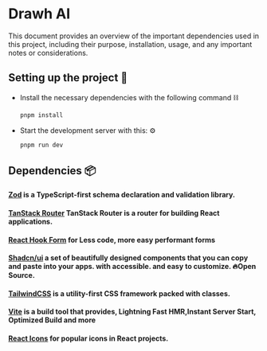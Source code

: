 # Drawh AI

This document provides an overview of the important dependencies used in this project, including their purpose, installation, usage, and any important notes or considerations.

## Setting up the project 💠

- Install the necessary dependencies with the following command ⛓️
  ```bash
  pnpm install
  ```
- Start the development server with this: ⚙️
  ```bash
  pnpm run dev
  ```

## Dependencies 📦

#### [Zod]('https://zod.dev/') is a TypeScript-first schema declaration and validation library.

#### [ TanStack Router]('https://tanstack.com/router/v1/docs/framework/react/overview') TanStack Router is a router for building React applications.

#### [ React Hook Form]('https://react-icons.github.io/react-icons/') for Less code, more easy performant forms

#### [Shadcn/ui](https://ui.shadcn.com/docs) a set of beautifully designed components that you can copy and paste into your apps. with accessible. and easy to customize. 🔥Open Source.

#### [TailwindCSS](https://tailwindcss.com/docs/installation) is a utility-first CSS framework packed with classes.

#### [Vite](https://v4.vitejs.dev/guide/) is a build tool that provides, Lightning Fast HMR,Instant Server Start, Optimized Build and more

#### [ React Icons]('https://react-icons.github.io/react-icons/') for popular icons in React projects.
